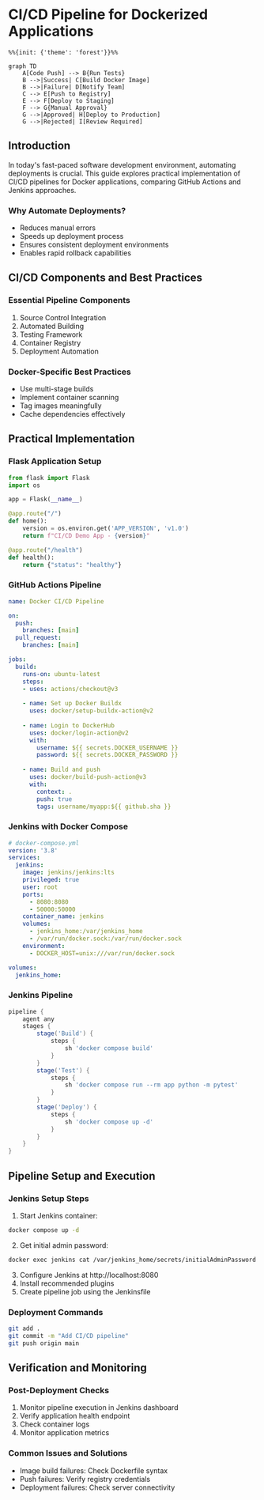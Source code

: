# CI/CD Pipeline for Dockerized Applications


```mermaid
%%{init: {'theme': 'forest'}}%%

graph TD
    A[Code Push] --> B{Run Tests}
    B -->|Success| C[Build Docker Image]
    B -->|Failure| D[Notify Team]
    C --> E[Push to Registry]
    E --> F[Deploy to Staging]
    F --> G{Manual Approval}
    G -->|Approved| H[Deploy to Production]
    G -->|Rejected| I[Review Required]
```

## Introduction

In today's fast-paced software development environment, automating deployments is crucial. This guide explores practical implementation of CI/CD pipelines for Docker applications, comparing GitHub Actions and Jenkins approaches.

### Why Automate Deployments?
- Reduces manual errors
- Speeds up deployment process
- Ensures consistent deployment environments
- Enables rapid rollback capabilities

## CI/CD Components and Best Practices

### Essential Pipeline Components
1. Source Control Integration
2. Automated Building
3. Testing Framework
4. Container Registry
5. Deployment Automation

### Docker-Specific Best Practices
- Use multi-stage builds
- Implement container scanning
- Tag images meaningfully
- Cache dependencies effectively

## Practical Implementation

### Flask Application Setup
```python
from flask import Flask
import os

app = Flask(__name__)

@app.route("/")
def home():
    version = os.environ.get('APP_VERSION', 'v1.0')
    return f"CI/CD Demo App - {version}"

@app.route("/health")
def health():
    return {"status": "healthy"}
```

### GitHub Actions Pipeline
```yaml
name: Docker CI/CD Pipeline

on:
  push:
    branches: [main]
  pull_request:
    branches: [main]

jobs:
  build:
    runs-on: ubuntu-latest
    steps:
    - uses: actions/checkout@v3
    
    - name: Set up Docker Buildx
      uses: docker/setup-buildx-action@v2
    
    - name: Login to DockerHub
      uses: docker/login-action@v2
      with:
        username: ${{ secrets.DOCKER_USERNAME }}
        password: ${{ secrets.DOCKER_PASSWORD }}
    
    - name: Build and push
      uses: docker/build-push-action@v3
      with:
        context: .
        push: true
        tags: username/myapp:${{ github.sha }}
```

### Jenkins with Docker Compose
```yaml
# docker-compose.yml
version: '3.8'
services:
  jenkins:
    image: jenkins/jenkins:lts
    privileged: true
    user: root
    ports:
      - 8080:8080
      - 50000:50000
    container_name: jenkins
    volumes:
      - jenkins_home:/var/jenkins_home
      - /var/run/docker.sock:/var/run/docker.sock
    environment:
      - DOCKER_HOST=unix:///var/run/docker.sock

volumes:
  jenkins_home:
```

### Jenkins Pipeline
```groovy
pipeline {
    agent any
    stages {
        stage('Build') {
            steps {
                sh 'docker compose build'
            }
        }
        stage('Test') {
            steps {
                sh 'docker compose run --rm app python -m pytest'
            }
        }
        stage('Deploy') {
            steps {
                sh 'docker compose up -d'
            }
        }
    }
}
```

## Pipeline Setup and Execution

### Jenkins Setup Steps
1. Start Jenkins container:
```bash
docker compose up -d
```
2. Get initial admin password:
```bash
docker exec jenkins cat /var/jenkins_home/secrets/initialAdminPassword
```
3. Configure Jenkins at http://localhost:8080
4. Install recommended plugins
5. Create pipeline job using the Jenkinsfile

### Deployment Commands
```bash
git add .
git commit -m "Add CI/CD pipeline"
git push origin main
```

## Verification and Monitoring

### Post-Deployment Checks
1. Monitor pipeline execution in Jenkins dashboard
2. Verify application health endpoint
3. Check container logs
4. Monitor application metrics

### Common Issues and Solutions
- Image build failures: Check Dockerfile syntax
- Push failures: Verify registry credentials
- Deployment failures: Check server connectivity



